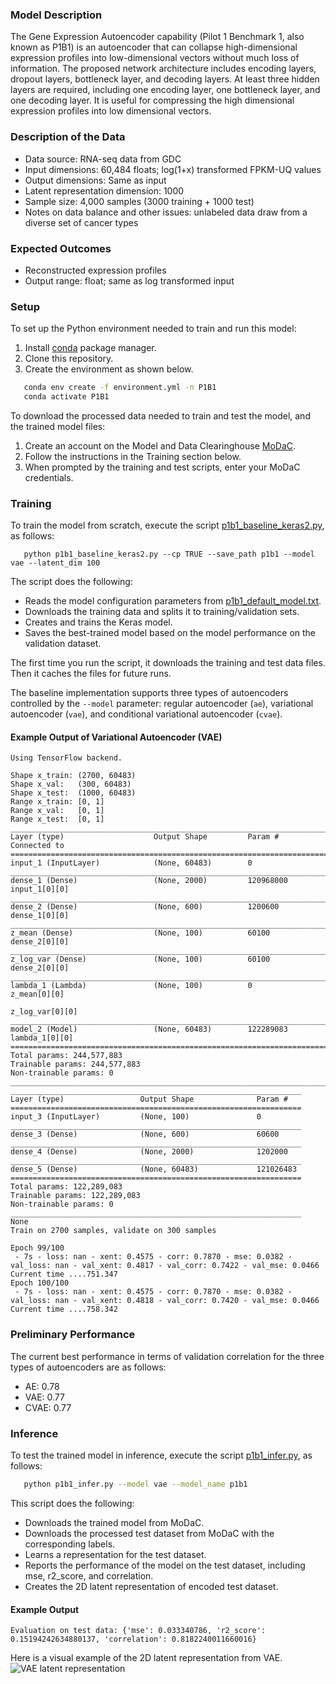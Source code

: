 ### Model Description
The Gene Expression Autoencoder capability (Pilot 1 Benchmark 1, also known as P1B1) is an autoencoder that can collapse high-dimensional expression profiles into low-dimensional vectors without much loss of information. The proposed network architecture includes encoding layers, dropout layers, bottleneck layer, and decoding layers. At least three hidden layers are required, including one encoding layer, one bottleneck layer, and one decoding layer. It is useful for compressing the high dimensional expression profiles into low dimensional vectors.

### Description of the Data
* Data source: RNA-seq data from GDC 
* Input dimensions: 60,484 floats; log(1+x) transformed FPKM-UQ values
* Output dimensions: Same as input
* Latent representation dimension: 1000
* Sample size: 4,000 samples (3000 training + 1000 test)
* Notes on data balance and other issues: unlabeled data draw from a diverse set of cancer types

### Expected Outcomes
* Reconstructed expression profiles
* Output range: float; same as log transformed input

### Setup
To set up the Python environment needed to train and run this model:
1. Install [conda](https://docs.conda.io/en/latest/) package manager.
2. Clone this repository.
3. Create the environment as shown below.

```bash
   conda env create -f environment.yml -n P1B1
   conda activate P1B1
   ```

To download the processed data needed to train and test the model, and the trained model files:
1. Create an account on the Model and Data Clearinghouse [MoDaC](modac.cancer.gov). 
2. Follow the instructions in the Training section below.
3. When prompted by the training and test scripts, enter your MoDaC credentials.

### Training

To train the model from scratch, execute the script [p1b1_baseline_keras2.py](p1b1_baseline_keras2.py), as follows:

```cd Pilot1/P1B1
   python p1b1_baseline_keras2.py --cp TRUE --save_path p1b1 --model vae --latent_dim 100
   ```

The script  does the following:
* Reads the model configuration parameters from [p1b1_default_model.txt](p1b1_default_model.txt).
* Downloads the training data and splits it to training/validation sets.
* Creates and trains the Keras model.
* Saves the best-trained model based on the model performance on the validation dataset.

The first time you run the script, it downloads the training and test data files. Then it caches the files for future runs.

The baseline implementation supports three types of autoencoders controlled by the `--model` parameter: regular autoencoder (`ae`), variational autoencoder (`vae`), and conditional variational autoencoder (`cvae`).

#### Example Output of Variational Autoencoder (VAE)

```
Using TensorFlow backend.

Shape x_train: (2700, 60483)
Shape x_val:   (300, 60483)
Shape x_test:  (1000, 60483)
Range x_train: [0, 1]
Range x_val:   [0, 1]
Range x_test:  [0, 1]
__________________________________________________________________________________________________
Layer (type)                    Output Shape         Param #     Connected to                     
==================================================================================================
input_1 (InputLayer)            (None, 60483)        0                                            
__________________________________________________________________________________________________
dense_1 (Dense)                 (None, 2000)         120968000   input_1[0][0]                    
__________________________________________________________________________________________________
dense_2 (Dense)                 (None, 600)          1200600     dense_1[0][0]                    
__________________________________________________________________________________________________
z_mean (Dense)                  (None, 100)          60100       dense_2[0][0]                    
__________________________________________________________________________________________________
z_log_var (Dense)               (None, 100)          60100       dense_2[0][0]                    
__________________________________________________________________________________________________
lambda_1 (Lambda)               (None, 100)          0           z_mean[0][0]                     
                                                                 z_log_var[0][0]                  
__________________________________________________________________________________________________
model_2 (Model)                 (None, 60483)        122289083   lambda_1[0][0]                   
==================================================================================================
Total params: 244,577,883
Trainable params: 244,577,883
Non-trainable params: 0
__________________________________________________________________________________________________
_________________________________________________________________
Layer (type)                 Output Shape              Param #   
=================================================================
input_3 (InputLayer)         (None, 100)               0         
_________________________________________________________________
dense_3 (Dense)              (None, 600)               60600     
_________________________________________________________________
dense_4 (Dense)              (None, 2000)              1202000   
_________________________________________________________________
dense_5 (Dense)              (None, 60483)             121026483 
=================================================================
Total params: 122,289,083
Trainable params: 122,289,083
Non-trainable params: 0
_________________________________________________________________
None
Train on 2700 samples, validate on 300 samples

Epoch 99/100
 - 7s - loss: nan - xent: 0.4575 - corr: 0.7870 - mse: 0.0382 - val_loss: nan - val_xent: 0.4817 - val_corr: 0.7422 - val_mse: 0.0466
Current time ....751.347
Epoch 100/100
 - 7s - loss: nan - xent: 0.4575 - corr: 0.7870 - mse: 0.0382 - val_loss: nan - val_xent: 0.4818 - val_corr: 0.7420 - val_mse: 0.0466
Current time ....758.342
```

### Preliminary Performance

The current best performance in terms of validation correlation for the three types of autoencoders are as follows:

* AE: 0.78
* VAE: 0.77
* CVAE: 0.77

### Inference

To test the trained model in inference, execute the script [p1b1_infer.py](p1b1_infer.py), as follows: 

```bash
   python p1b1_infer.py --model vae --model_name p1b1
   ```
   
This script does the following:
* Downloads the trained model from MoDaC.
* Downloads the processed test dataset from MoDaC with the corresponding labels.
* Learns a representation for the test dataset.
* Reports the performance of the model on the test dataset, including mse, r2_score, and correlation.
* Creates the 2D latent representation of encoded test dataset.

#### Example Output
```
Evaluation on test data: {'mse': 0.033340786, 'r2_score': 0.15194242634880137, 'correlation': 0.8182240011660016}

```
Here is a visual example of the 2D latent representation from VAE.
![VAE latent representation](https://github.com/CBIIT/NCI-DOE-Collab-Pilot1-Gene_Expression_Autoencoder/blob/e40dc4eb0e1ab58ef50d0e3a80a265a2ba036c96/Pilot1/P1B1/images/p1b1.vae.latent.png)
